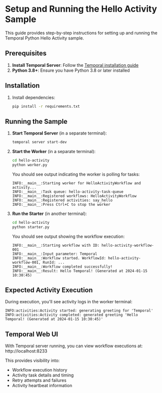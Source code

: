 # Setup and Running the Hello Activity Sample

This guide provides step-by-step instructions for setting up and running the Temporal Python Hello Activity sample.

## Prerequisites

1. **Install Temporal Server**: Follow the [Temporal installation guide](https://docs.temporal.io/docs/server/quick-install/)
2. **Python 3.8+**: Ensure you have Python 3.8 or later installed

## Installation

1. Install dependencies:
   ```bash
   pip install -r requirements.txt
   ```

## Running the Sample

1. **Start Temporal Server** (in a separate terminal):
   ```bash
   temporal server start-dev
   ```

2. **Start the Worker** (in a separate terminal):
   ```bash
   cd hello-activity
   python worker.py
   ```
   
   You should see output indicating the worker is polling for tasks:
   ```
   INFO:__main__:Starting worker for HelloActivityWorkflow and activity...
   INFO:__main__:Task queue: hello-activity-task-queue
   INFO:__main__:Registered workflows: HelloActivityWorkflow
   INFO:__main__:Registered activities: say_hello
   INFO:__main__:Press Ctrl+C to stop the worker
   ```

3. **Run the Starter** (in another terminal):
   ```bash
   cd hello-activity
   python starter.py
   ```
   
   You should see output showing the workflow execution:
   ```
   INFO:__main__:Starting workflow with ID: hello-activity-workflow-001
   INFO:__main__:Input parameter: Temporal
   INFO:__main__:Workflow started. WorkflowId: hello-activity-workflow-001, RunId: ...
   INFO:__main__:Workflow completed successfully!
   INFO:__main__:Result: Hello Temporal! (Generated at 2024-01-15 10:30:45)
   ```

## Expected Activity Execution

During execution, you'll see activity logs in the worker terminal:

```
INFO:activities:Activity started: generating greeting for 'Temporal'
INFO:activities:Activity completed: generated greeting 'Hello Temporal! (Generated at 2024-01-15 10:30:45)'
```

## Temporal Web UI

With Temporal server running, you can view workflow executions at:
http://localhost:8233

This provides visibility into:
- Workflow execution history
- Activity task details and timing
- Retry attempts and failures
- Activity heartbeat information